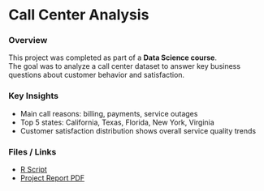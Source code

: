 # Call Center Analysis

### Overview
This project was completed as part of a **Data Science course**.  
The goal was to analyze a call center dataset to answer key business questions about customer behavior and satisfaction.  

### Key Insights
- Main call reasons: billing, payments, service outages  
- Top 5 states: California, Texas, Florida, New York, Virginia  
- Customer satisfaction distribution shows overall service quality trends  

### Files / Links
- [R Script](./call_center_analysis.R)  
- [Project Report PDF](./Call_Center_Analysis.pdf)
